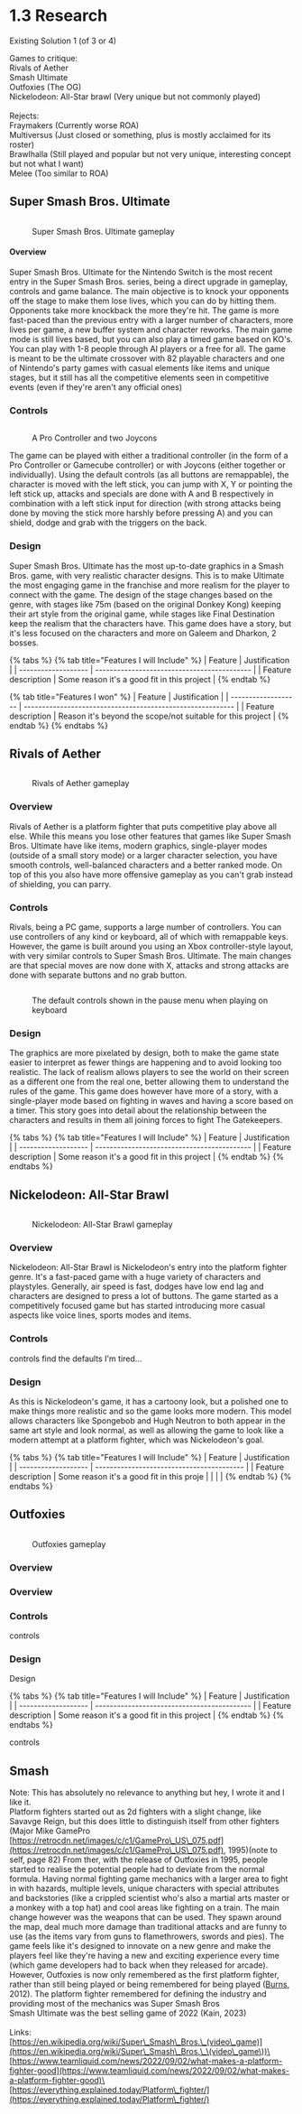 # 1.3 Research

Existing Solution 1 (of 3 or 4)

Games to critique:\
Rivals of Aether\
Smash Ultimate\
Outfoxies (The OG)\
Nickelodeon: All-Star brawl (Very unique but not commonly played)\
\
Rejects:\
Fraymakers (Currently worse ROA)\
Multiversus (Just closed or something, plus is mostly acclaimed for its roster)\
Brawlhalla (Still played and popular but not very unique, interesting concept but not what I want)\
Melee (Too similar to ROA)

## Super Smash Bros. Ultimate

<figure><img src="../.gitbook/assets/image.png" alt=""><figcaption><p>Super Smash Bros. Ultimate gameplay</p></figcaption></figure>

#### Overview

Super Smash Bros. Ultimate for the Nintendo Switch is the most recent entry in the Super Smash Bros. series, being a direct upgrade in gameplay, controls and game balance. The main objective is to knock your opponents off the stage to make them lose lives, which you can do by hitting them. Opponents take more knockback the more they're hit. The game is more fast-paced than the previous entry with a larger number of characters, more lives per game, a new buffer system and character reworks. The main game mode is still lives based, but you can also play a timed game based on KO's. You can play with 1-8 people through AI players or a free for all. The game is meant to be the ultimate crossover with 82 playable characters and one of Nintendo's party games with casual elements like items and unique stages, but it still has all the competitive elements seen in competitive events (even if they're aren't any official ones)

### Controls

<figure><img src="../.gitbook/assets/image (4).png" alt=""><figcaption><p>A Pro Controller and two Joycons</p></figcaption></figure>

The game can be played with either a traditional controller (in the form of a Pro Controller or Gamecube controller) or with Joycons (either together or individually). Using the default controls (as all buttons are remappable), the character is moved with the left stick, you can jump with X, Y or pointing the left stick up, attacks and specials are done with A and B respectively in combination with a left stick input for direction (with strong attacks being done by moving the stick more harshly before pressing A) and you can shield, dodge and grab with the triggers on the back.

### Design

Super Smash Bros. Ultimate has the most up-to-date graphics in a Smash Bros. game, with very realistic character designs. This is to make Ultimate the most engaging game in the franchise and more realism for the player to connect with the game. The design of the stage changes based on the genre, with stages like 75m (based on the original Donkey Kong) keeping their art style from the original game, while stages like Final Destination keep the realism that the characters have. This game does have a story, but it's less focused on the characters and more on Galeem and Dharkon, 2 bosses.

{% tabs %}
{% tab title="Features I will Include" %}
| Feature             | Justification                               |
| ------------------- | ------------------------------------------- |
| Feature description | Some reason it's a good fit in this project |
{% endtab %}

{% tab title="Features I won" %}
| Feature             | Justification                                              |
| ------------------- | ---------------------------------------------------------- |
| Feature description | Reason it's beyond the scope/not suitable for this project |
{% endtab %}
{% endtabs %}

## Rivals of Aether

<figure><img src="../.gitbook/assets/image (1).png" alt=""><figcaption><p>Rivals of Aether gameplay</p></figcaption></figure>

### Overview

Rivals of Aether is a platform fighter that puts competitive play above all else. While this means you lose other features that games like Super Smash Bros. Ultimate have like items, modern graphics, single-player modes (outside of a small story mode) or a larger character selection, you have smooth controls, well-balanced characters and a better ranked mode. On top of this you also have more offensive gameplay as you can't grab instead of shielding, you can parry.

### Controls

Rivals, being a PC game, supports a large number of controllers. You can use controllers of any kind or keyboard, all of which with remappable keys. However, the game is built around you using an Xbox controller-style layout, with very similar controls to Super Smash Bros. Ultimate. The main changes are that special moves are now done with X, attacks and strong attacks are done with separate buttons and no grab button.

<figure><img src="../.gitbook/assets/image (8).png" alt=""><figcaption><p>The default controls shown in the pause menu when playing on keyboard</p></figcaption></figure>



### Design

The graphics are more pixelated by design, both to make the game state easier to interpret as fewer things are happening and to avoid looking too realistic. The lack of realism allows players to see the world on their screen as a different one from the real one, better allowing them to understand the rules of the game. This game does however have more of a story, with a single-player mode based on fighting in waves and having a score based on a timer. This story goes into detail about the relationship between the characters and results in them all joining forces to fight The Gatekeepers.

{% tabs %}
{% tab title="Features I will Include" %}
| Feature             | Justification                               |
| ------------------- | ------------------------------------------- |
| Feature description | Some reason it's a good fit in this project |
{% endtab %}
{% endtabs %}

## Nickelodeon: All-Star Brawl

<figure><img src="../.gitbook/assets/image (9).png" alt=""><figcaption><p>Nickelodeon: All-Star Brawl gameplay</p></figcaption></figure>

### Overview

Nickelodeon: All-Star Brawl is Nickelodeon's entry into the platform fighter genre. It's a fast-paced game with a huge variety of characters and playstyles. Generally, air speed is fast, dodges have low end lag and characters are designed to press a lot of buttons. The game started as a competitively focused game but has started introducing more casual aspects like voice lines, sports modes and items.

### Controls

controls find the defaults I'm tired...

### Design

As this is Nickelodeon's game, it has a cartoony look, but a polished one to make things more realistic and so the game looks more modern. This model allows characters like Spongebob and Hugh Neutron to both appear in the same art style and look normal, as well as allowing the game to look like a modern attempt at a platform fighter, which was Nickelodeon's goal.&#x20;

{% tabs %}
{% tab title="Features I will Include" %}
| Feature             | Justification                             |
| ------------------- | ----------------------------------------- |
| Feature description | Some reason it's a good fit in this proje |
|                     |                                           |
{% endtab %}
{% endtabs %}

###

## Outfoxies

<figure><img src="../.gitbook/assets/image (3).png" alt=""><figcaption><p>Outfoxies gameplay</p></figcaption></figure>

### Overview

### Overview

### Controls

controls

### Design

Design

{% tabs %}
{% tab title="Features I will Include" %}
| Feature             | Justification                               |
| ------------------- | ------------------------------------------- |
| Feature description | Some reason it's a good fit in this project |
{% endtab %}
{% endtabs %}

controls

## Smash&#x20;

Note: This has absolutely no relevance to anything but hey, I wrote it and I like it.\
Platform fighters started out as 2d fighters with a slight change, like Savavge Reign, but this does little to distinguish itself from other fighters (Major Mike GamePro [https://retrocdn.net/images/c/c1/GamePro\_US\_075.pdf](https://retrocdn.net/images/c/c1/GamePro\_US\_075.pdf), 1995)(note to self, page 82) From ther, with the release of Outfoxies in 1995, people started to realise the potential people had to deviate from the normal formula. Having normal fighting game mechanics with a larger area to fight in with hazards, multiple levels, unique characters with special attributes and backstories (like a crippled scientist who's also a martial arts master or a monkey with a top hat) and cool areas like fighting on a train. The main change however was the weapons that can be used. They spawn around the map, deal much more damage than traditional attacks and are funny to use (as the items vary from guns to flamethrowers, swords and pies). The game feels like it's designed to innovate on a new genre and make the players feel like they're having a new and exciting experience every time (which game developers had to back when they released for arcade). However, Outfoxies is now only remembered as the first platform fighter, rather than still being played or being remembered for being played ([Burns](http://www.hardcoregaming101.net/the-outfoxies/), 2012). The platform fighter remembered for defining the industry and providing most of the mechanics was Super Smash Bros\
Smash Ultimate was the best selling game of 2022 (Kain, 2023)\
\
Links:\
[https://en.wikipedia.org/wiki/Super\_Smash\_Bros.\_(video\_game)](https://en.wikipedia.org/wiki/Super\_Smash\_Bros.\_\(video\_game\))\
[https://www.teamliquid.com/news/2022/09/02/what-makes-a-platform-fighter-good](https://www.teamliquid.com/news/2022/09/02/what-makes-a-platform-fighter-good)\
[https://everything.explained.today/Platform\_fighter/](https://everything.explained.today/Platform\_fighter/)
